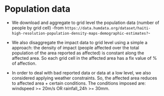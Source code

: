 # Population data

- We download and aggregate to grid level the population data (number of people by grid cell) -from ```https://data.humdata.org/dataset/haiti-high-resolution-population-density-maps-demographic-estimates?```-

- We also disaggregate the impact data to grid level using a simple a approach: the density of impact (people affected over the total population of the area reported as affected) is constant along the affected area. So each grid cell in the affected area has a fix value of % of affection.

- In order to deal with bad reported data or data at a low level, we also considered applying weather constraints. So, the affected area reduces to affected area + certain conditions. The conditions imposed are: windspeed >= 20m/s OR rainfall_24h >= 30mm.
